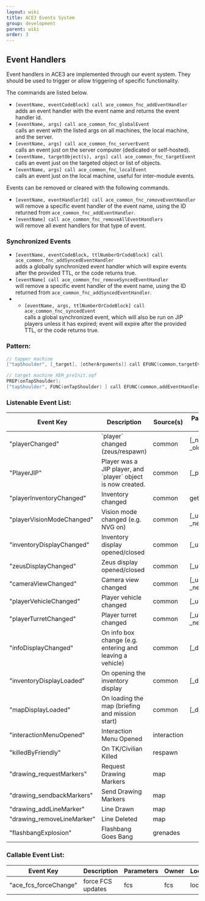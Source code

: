 ```yaml
---
layout: wiki
title: ACE3 Events System
group: development
parent: wiki
order: 3
---
```


## Event Handlers

Event handlers in ACE3 are implemented through our event system. They should be used to trigger or allow triggering of specific functionality.

The commands are listed below.

* `[eventName, eventCodeBlock] call ace_common_fnc_addEventHandler` <br/> adds an event handler with the event name and returns the event handler id.
* `[eventName, args] call ace_common_fnc_globalEvent` <br/> calls an event with the listed args on all machines, the local machine, and the server.
* `[eventName, args] call ace_common_fnc_serverEvent` <br/> calls an event just on the server computer (dedicated or self-hosted).
* `[eventName, targetObject(s), args] call ace_common_fnc_targetEvent` <br/> calls an event just on the targeted object or list of objects.
* `[eventName, args] call ace_common_fnc_localEvent` <br/> calls an event just on the local machine, useful for inter-module events.

Events can be removed or cleared with the following commands.

* `[eventName, eventHandlerId] call ace_common_fnc_removeEventHandler` <br/> will remove a specific event handler of the event name, using the ID returned from `ace_common_fnc_addEventHandler`.
* `[eventName] call ace_common_fnc_removeAllEventHandlers` <br/> will remove all event handlers for that type of event.

### Synchronized Events
* `[eventName, eventCodeBlock, ttlNumberOrCodeBlock] call ace_common_fnc_addSyncedEventHandler` <br/> adds a globally synchronized event handler which will expire events after the provided TTL, or the code returns true.
* `[eventName] call ace_common_fnc_removeSyncedEventHandler` <br/> will remove a specific event handler of the event name, using the ID returned from `ace_common_fnc_addSyncedEventHandler`.
* * `[eventName, args, ttlNumberOrCodeBlock] call ace_common_fnc_syncedEvent` <br/> calls a global synchronized event, which will also be run on JIP players unless it has expired; event will expire after the provided TTL, or the code returns true.

### Pattern:
```c++
// tapper machine
["tapShoulder", [_target], [otherArguments]] call EFUNC(common,targetEvent);

// target machine XEH_preInit.sqf
PREP(onTapShoulder);
["tapShoulder", FUNC(onTapShoulder) ] call EFUNC(common,addEventHandler);
```

### Listenable Event List:
<table>
    <thead>
        <tr>
            <th>Event Key</th>
            <th>Description</th>
            <th>Source(s)</th>
            <th>Passed Parameter(s) (_this)</th>
            <th>Locality</th>
        </tr>
    </thead>
    <tbody>
         <tr>
            <td>"playerChanged"</td>
            <td>`player` changed (zeus/respawn)</td>
            <td>common</td>
            <td>[_newPlayer, _oldPlayer]</td>
            <td>local</td>
        </tr>
        <tr>
            <td>"PlayerJIP"</td>
            <td>Player was a JIP player, and `player` object is now created.</td>
            <td>common</td>
            <td>[_player]</td>
            <td>local</td>
        </tr>
        </tr>    
         <tr>
            <td>"playerInventoryChanged"</td>
            <td>Inventory changed</td>
            <td>common</td>
            <td>getAllGear-Array</td>
            <td>local</td>
        </tr>  
        </tr>    
         <tr>
            <td>"playerVisionModeChanged"</td>
            <td>Vision mode changed (e.g. NVG on)</td>
            <td>common</td>
            <td>[_unit, _newVisionMode]</td>
            <td>local</td>
        </tr>  
        </tr>    
         <tr>
            <td>"inventoryDisplayChanged"</td>
            <td>Inventory display opened/closed</td>
            <td>common</td>
            <td>[_unit, _isOpen]</td>
            <td>local</td>
        </tr>
        </tr>    
         <tr>
            <td>"zeusDisplayChanged"</td>
            <td>Zeus display opened/closed</td>
            <td>common</td>
            <td>[_unit, _isOpen]</td>
            <td>local</td>
        </tr>
        </tr>    
        <tr>
            <td>"cameraViewChanged"</td>
            <td>Camera view changed</td>
            <td>common</td>
            <td>[_unit, _newCameraView]</td>
            <td>local</td>
        </tr>    
        <tr>
            <td>"playerVehicleChanged"</td>
            <td>Player vehicle changed</td>
            <td>common</td>
            <td>[_unit, _newVehicle]</td>
            <td>local</td>
        </tr>    
        <tr>
            <td>"playerTurretChanged"</td>
            <td>Player turret changed</td>
            <td>common</td>
            <td>[_unit, _newTurretIndexArray]</td>
            <td>local</td>
        </tr>  
        <tr>
            <td>"infoDisplayChanged"</td>
            <td>On info box change (e.g. entering and leaving a vehicle)</td>
            <td>common</td>
            <td>[_display, _type]</td>
            <td>local</td>
        </tr>  
         <tr>
            <td>"inventoryDisplayLoaded"</td>
            <td>On opening the inventory display</td>
            <td>common</td>
            <td>[_display]</td>
            <td>local</td>
        </tr>  
         <tr>
            <td>"mapDisplayLoaded"</td>
            <td>On loading the map (briefing and mission start)</td>
            <td>common</td>
            <td>[_display, _mapType]</td>
            <td>local</td>
        </tr>  
        <tr>
            <td>"interactionMenuOpened"</td>
            <td>Interaction Menu Opened</td>
            <td>interaction</td>
            <td></td>
            <td>local</td>
        </tr>    
         <tr>
            <td>"killedByFriendly"</td>
            <td>On TK/Civilian Killed</td>
            <td>respawn</td>
            <td></td>
            <td>local</td>
        </tr>
         <tr>
            <td>"drawing_requestMarkers"</td>
            <td>Request Drawing Markers</td>
            <td>map</td>
            <td></td>
            <td>target</td>
        </tr>  
         <tr>
            <td>"drawing_sendbackMarkers"</td>
            <td>Send Drawing Markers</td>
            <td>map</td>
            <td></td>
            <td>target</td>
        </tr>
         <tr>
            <td>"drawing_addLineMarker"</td>
            <td>Line Drawn</td>
            <td>map</td>
            <td></td>
            <td>global</td>
        </tr>  
         <tr>
            <td>"drawing_removeLineMarker"</td>
            <td>Line Deleted</td>
            <td>map</td>
            <td></td>
            <td>global</td>
        </tr>     
        <tr>
            <td>"flashbangExplosion"</td>
            <td>Flashbang Goes Bang</td>
            <td>grenades</td>
            <td></td>
            <td>target</td>
        </tr> 
    </tbody>
</table>

### Callable Event List:
<table>
    <thead>
        <tr>
            <th>Event Key</th>
            <th>Description</th>
            <th>Parameters</th>
            <th>Owner</th>
            <th>Locality</th>
        </tr>
    </thead>
    <tbody>
         <tr>
            <td>"ace_fcs_forceChange"</td>
            <td>force FCS updates</td>
            <td>fcs</td>
            <td>fcs</td>
            <td>local</td>
        </tr>
        </tr>   
    </tbody>
</table>
